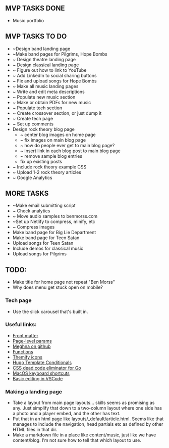 ## MVP TASKS DONE
* Music portfolio

## MVP TASKS TO DO
* ~Design band landing page
* ~Make band pages for Pilgrims, Hope Bombs
* ~ Design theatre landing page
* ~ Design classical landing page
* ~ Figure out how to link to YouTube
* ~ Add LinkedIn to social sharing buttons
* ~ Fix and upload songs for Hope Bombs
* ~ Make all music landing pages
* ~ Write and edit meta descriptions
* ~ Populate new music section
* ~ Make or obtain PDFs for new music
* ~ Populate tech section
* ~ Create crossover section, or just dump it
* ~ Create tech page
* ~ Set up comments
* Design rock theory blog page
  - ~ center blog images on home page
  - ~ fix images on main blog page
  - ~ how do people ever get to main blog page?
  - ~ insert link in each blog post to main blog page
  - ~ remove sample blog entries
  - fix up existing posts
* ~ Include rock theory example CSS
* ~ Upload 1-2 rock theory articles
* ~ Google Analytics

## MORE TASKS
* ~Make email submitting script
* ~ Check analytics
* ~ Move audio samples to benmorss.com
* ~Set up Netlify to compress, minify, etc
* ~ Compress images
* Make band page for Big Lie Department
* Make band page for Teen Satan
* Upload songs for Teen Satan
* Include demos for classical music
* Upload songs for Pilgrims

## TODO:
* Make title for home page not repeat "Ben Morss"
* Why does menu get stuck open on mobile?

### Tech page
* Use the slick carousel that's built in.

### Useful links:
* [Front matter](https://gohugo.io/content-management/front-matter/)
* [Page-level params](https://gohugo.io/variables/page/#page-level-params)
* [Meghna on github](https://github.com/themefisher/meghna-hugo)
* [Functions](https://gohugo.io/functions/index-function/)
* [Themify icons](https://themify.me/themify-icons)
* [Hugo Template Conditionals](https://forestry.io/blog/demystifying-hugo-conditionals/)
* [CSS dead code eliminator for Go](https://github.com/client9/csstool)
* [MacOS keyboard shortcuts](https://code.visualstudio.com/shortcuts/keyboard-shortcuts-macos.pdf)
* [Basic editing in VSCode](https://code.visualstudio.com/docs/editor/codebasics)


### Making a landing page
* Take a layout from main page layouts... skills seems as promising as any. Just simplify that down to a two-column layout where one side has a photo and a player embed, and the other has text.
* Put that in an html page like layouts/_default/article.html. Seems like that manages to include the navigation, head partials etc as defined by other HTML files in that dir.
* Make a markdown file in a place like content/music, just like we have content/blog. I'm not sure how to tell that which layout to use.